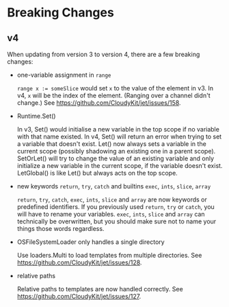 # Breaking Changes

## v4

When updating from version 3 to version 4, there are a few breaking changes:

- one-variable assignment in `range`

    `range x := someSlice` would set `x` to the value of the element in v3. In v4, `x` will be the index of the element. (Ranging over a channel didn't change.)
    See https://github.com/CloudyKit/jet/issues/158.

- Runtime.Set()

    In v3, Set() would initialise a new variable in the top scope if no variable with that name existed. In v4, Set() will return an error when trying to set a variable that doesn't exist. Let() now always sets a variable in the current scope (possibly shadowing an existing one in a parent scope). SetOrLet() will try to change the value of an existing variable and only initialize a new variable in the current scope, if the variable doesn't exist. LetGlobal() is like Let() but always acts on the top scope.

- new keywords `return`, `try`, `catch` and builtins `exec`, `ints`, `slice`, `array`

    `return`, `try`, `catch`, `exec`, `ints`, `slice` and `array` are now keywords or predefined identifiers. If you previously used `return`, `try` or `catch`, you will have to rename your variables. `exec`, `ints`, `slice` and `array` can technically be overwritten, but you should make sure not to name your things those words regardless.

- OSFileSystemLoader only handles a single directory

    Use loaders.Multi to load templates from multiple directories. See https://github.com/CloudyKit/jet/issues/128.

- relative paths

    Relative paths to templates are now handled correctly. See https://github.com/CloudyKit/jet/issues/127.